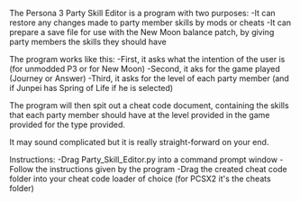 The Persona 3 Party Skill Editor is a program with two purposes:
-It can restore any changes made to party member skills by mods or cheats
-It can prepare a save file for use with the New Moon balance patch, by giving party members the skills they should have

The program works like this:
-First, it asks what the intention of the user is (for unmodded P3 or for New Moon)
-Second, it aks for the game played (Journey or Answer)
-Third, it asks for the level of each party member (and if Junpei has Spring of Life if he is selected)

The program will then spit out a cheat code document, containing the skills that each party member should have at the level provided in the
game provided for the type provided.

It may sound complicated but it is really straight-forward on your end.

Instructions:
-Drag Party_Skill_Editor.py into a command prompt window
-Follow the instructions given by the program
-Drag the created cheat code folder into your cheat code loader of choice (for PCSX2 it's the cheats folder)